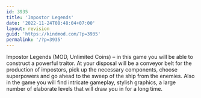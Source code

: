 ```yaml
---
id: 3935
title: 'Impostor Legends'
date: '2022-11-24T08:48:04+07:00'
layout: revision
guid: 'https://kindmod.com/?p=3935'
permalink: '/?p=3935'
---
```


Impostor Legends (MOD, Unlimited Coins) – in this game you will be able to construct a powerful traitor. At your disposal will be a conveyor belt for the production of impostors, pick up the necessary components, choose superpowers and go ahead to the sweep of the ship from the enemies. Also in the game you will find intricate gameplay, stylish graphics, a large number of elaborate levels that will draw you in for a long time.